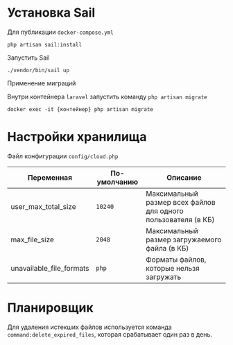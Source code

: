 # Установка Sail

Для публикации `docker-compose.yml`

`php artisan sail:install`

Запустить Sail

`./vendor/bin/sail up`

Применение миграций

Внутри контейнера `laravel` запустить команду `php artisan migrate`

`docker exec -it {контейнер} php artisan migrate`

# Настройки хранилища

Файл конфигурации `config/cloud.php`

|Переменная|По-умолчанию| Описание                                                 |
|----|----|----------------------------------------------------------|
|user_max_total_size|`10240`| Максимальный размер всех файлов для одного пользователя (в КБ) |
|max_file_size|`2048`| Максимальный размер загружаемого файла (в КБ)            |
|unavailable_file_formats|`php`| Форматы файлов, которые нельзя загружать                 |

# Планировщик

Для удаления истекших файлов используется команда `command:delete_expired_files`, которая срабатывает один раз в день.
